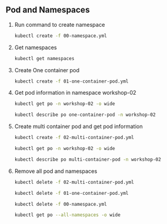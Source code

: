 ## Pod and Namespaces

1. Run command to create namespace

    ```bash
    kubectl create -f 00-namespace.yml
    ```

2. Get namespaces

    ```bash
    kubectl get namespaces
    ```

3. Create One container pod

    ```bash
    kubectl create -f 01-one-container-pod.yml 
    ```

4. Get pod information in namespace workshop-02

   ```bash
   kubectl get po -n workshop-02 -o wide
   ```
   ```bash
   kubectl describe po one-container-pod -n workshop-02
   ```

5. Create multi container pod and get pod information

   ```bash
   kubectl create -f 02-multi-container-pod.yml
   ```
   ```bash
   kubectl get po -n workshop-02 -o wide
   ```
   ```bash
   kubectl describe po multi-container-pod -n workshop-02
   ```

6. Remove all pod and namespaces
   ```bash
   kubectl delete -f 02-multi-container-pod.yml
   ```
   ```bash
   kubectl delete -f 01-one-container-pod.yml
   ```
   ```bash
   kubectl delete -f 00-namespace.yml
   ```
   ```bash
   kubectl get po --all-namespaces -o wide
   ```